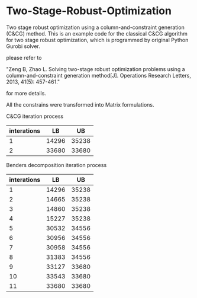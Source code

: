 # Two-Stage-Robust-Optimization
Two stage robust optimization using a column-and-constraint generation (C&amp;CG) method.
This is an example code for the classical C&CG algorithm for two stage robust optimization, which is programmed by original Python Gurobi solver.

please refer to 

"Zeng B, Zhao L. Solving two-stage robust optimization problems using a column-and-constraint generation method[J]. Operations Research Letters, 2013, 41(5): 457-461."

for more details.

All the constrains were transformed into Matrix formulations.

C&CG iteration process

| interations   | LB  |UB|
|  ---- | ----  |----  |
| 1  | 14296 | 35238 |
| 2  | 33680 | 33680 |

Benders decomposition iteration process

| interations   | LB  |UB|
|  ---- | ----  |----  |
| 1  | 14296 | 35238 |
| 2  | 14665 | 35238 |
| 3  | 14860 | 35238 |
| 4  | 15227 | 35238 |
| 5  | 30532 | 34556 |
| 6  | 30956 | 34556 |
| 7  | 30958 | 34556 |
| 8  | 31383 | 34556 |
| 9  | 33127 | 33680 |
| 10  | 33543 | 33680 |
| 11  | 33680 | 33680 |
